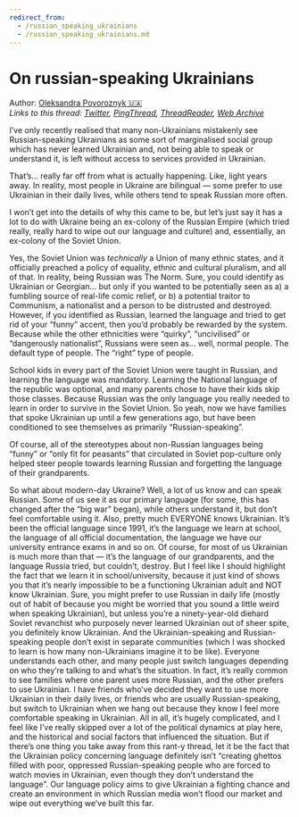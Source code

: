 ```yaml
---
redirect_from:
  - /russian_speaking_ukrainians
  - /russian_speaking_ukrainians.md
---
```

# On russian-speaking Ukrainians

Author: [Oleksandra Povoroznyk 🇺🇦](https://twitter.com/rynkrynk)  
*Links to this thread: [Twitter](https://twitter.com/rynkrynk/status/1530417504451018753), [PingThread](https://pingthread.com/thread/1530417504451018753), [ThreadReader](https://threadreaderapp.com/thread/1530417504451018753.html), [Web Archive](https://web.archive.org/web/*/https://twitter.com/rynkrynk/status/1530417504451018753)*

I’ve only recently realised that many non-Ukrainians mistakenly see Russian-speaking Ukrainians as some sort of marginalised social group which has never learned Ukrainian and, not being able to speak or understand it, is left without access to services provided in Ukrainian.

That’s… really far off from what is actually happening. Like, light years away. In reality, most people in Ukraine are bilingual — some prefer to use Ukrainian in their daily lives, while others tend to speak Russian more often.

I won’t get into the details of why this came to be, but let’s just say it has a lot to do with Ukraine being an ex-colony of the Russian Empire (which tried really, really hard to wipe out our language and culture) and, essentially, an ex-colony of the Soviet Union.

Yes, the Soviet Union was *technically* a Union of many ethnic states, and it officially preached a policy of equality, ethnic and cultural pluralism, and all of that. In reality, being Russian was The Norm. Sure, you could identify as Ukrainian or Georgian… but only if you wanted to be potentially seen as a) a fumbling source of real-life comic relief, or b) a potential traitor to Communism, a nationalist and a person to be distrusted and destroyed. However, if you identified as Russian, learned the language and tried to get rid of your “funny” accent, then you’d probably be rewarded by the system. Because while the other ethnicities were “quirky”, “uncivilised” or “dangerously nationalist”, Russians were seen as… well, normal people. The default type of people. The “right” type of people.

School kids in every part of the Soviet Union were taught in Russian, and learning the language was mandatory. Learning the National language of the republic was optional, and many parents chose to have their kids skip those classes. Because Russian was the only language you really needed to learn in order to survive in the Soviet Union. So yeah, now we have families that spoke Ukrainian up until a few generations ago, but have been conditioned to see themselves as primarily “Russian-speaking”.

Of course, all of the stereotypes about non-Russian languages being “funny” or “only fit for peasants” that circulated in Soviet pop-culture only helped steer people towards learning Russian and forgetting the language of their grandparents.

So what about modern-day Ukraine? Well, a lot of us know and can speak Russian. Some of us see it as our primary language (for some, this has changed after the “big war” began), while others understand it, but don’t feel comfortable using it. Also, pretty much EVERYONE knows Ukrainian. It’s been the official language since 1991, it’s the language we learn at school, the language of all official documentation, the language we have our university entrance exams in and so on. Of course, for most of us Ukrainian is much more than that — it’s the language of our grandparents, and the language Russia tried, but couldn’t, destroy. But I feel like I should highlight the fact that we learn it in school/university, because it just kind of shows you that it’s nearly impossible to be a functioning Ukrainian adult and NOT know Ukrainian. Sure, you might prefer to use Russian in daily life (mostly out of habit of because you might be worried that you sound a little weird when speaking Ukrainian), but unless you’re a ninety-year-old diehard Soviet revanchist who purposely never learned Ukrainian out of sheer spite, you definitely know Ukrainian. And the Ukrainian-speaking and Russian-speaking people don’t exist in separate communities (which I was shocked to learn is how many non-Ukrainians imagine it to be like). Everyone understands each other, and many people just switch languages depending on who they’re talking to and what’s the situation. In fact, it’s really common to see families where one parent uses more Russian, and the other prefers to use Ukrainian. I have friends who’ve decided they want to use more Ukrainian in their daily lives, or friends who are usually Russian-speaking, but switch to Ukrainian when we hang out because they know I feel more comfortable speaking in Ukrainian. All in all, it’s hugely complicated, and I feel like I’ve really skipped over a lot of the political dynamics at play here, and the historical and social factors that influenced the situation. But if there’s one thing you take away from this rant-y thread, let it be the fact that the Ukrainian policy concerning language definitely isn’t “creating ghettos filled with poor, oppressed Russian-speaking people who are forced to watch movies in Ukrainian, even though they don’t understand the language”. Our language policy aims to give Ukrainian a fighting chance and create an environment in which Russian media won’t flood our market and wipe out everything we’ve built this far.
